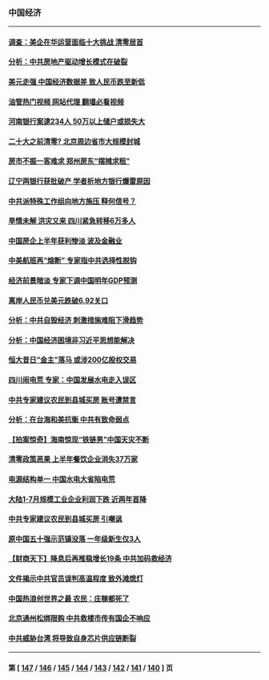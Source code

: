 ### 中国经济
---
#### [调查：美企在华运营面临十大挑战 清零居首](../../pages/ncid283/n13813244.md?08300445) 
#### [分析：中共房地产驱动增长模式在破裂](../../pages/ncid283/n13813258.md?08300445) 
#### [美元走强 中国经济数据差 致人民币跌至新低](../../pages/ncid283/n13813194.md?08300445) 
#### [油管热门视频 网站代理 翻墙必看视频](http://209.222.30.114:81/youtube.html?08300445)
#### [河南银行案逮234人 50万以上储户或损失大](../../pages/ncid283/n13813193.md?08300445) 
#### [二十大之前清零? 北京周边省市大规模封城](../../pages/ncid283/n13813098.md?08300445) 
#### [房市不振一客难求 郑州房东“摆摊求租”](../../pages/ncid283/n13813026.md?08300445) 
#### [辽宁两银行获批破产 学者析地方银行爆雷原因](../../pages/ncid283/n13812334.md?08300445) 
#### [中共派特殊工作组向地方施压 释何信号？](../../pages/ncid283/n13812843.md?08300445) 
#### [旱情未解 洪灾又来 四川紧急转移6万多人](../../pages/ncid283/n13812986.md?08300445) 
#### [中国房企上半年获利惨淡 波及金融业](../../pages/ncid283/n13812896.md?08300445) 
#### [中美航班再“熔断” 专家指中共选择性脱钩](../../pages/ncid283/n13812797.md?08300445) 
#### [经济前景暗淡 专家下调中国明年GDP预测](../../pages/ncid283/n13812679.md?08300445) 
#### [离岸人民币兑美元跌破6.92关口](../../pages/ncid283/n13812648.md?08300445) 
#### [分析：中共自毁经济 刺激措施难阻下滑趋势](../../pages/ncid283/n13812279.md?08300445) 
#### [分析：中国经济困境非习近平思想能解决](../../pages/ncid283/n13809357.md?08300445) 
#### [恒大昔日“金主”落马 或涉200亿股权交易](../../pages/ncid283/n13812044.md?08300445) 
#### [四川闹电荒 专家：中国发展水电走入误区](../../pages/ncid283/n13810968.md?08300445) 
#### [中共专家建议农民到县城买房 账号遭禁言](../../pages/ncid283/n13811665.md?08300445) 
#### [分析：在台海和美抗衡 中共有致命弱点](../../pages/ncid283/n13807798.md?08300445) 
#### [【拍案惊奇】海南惊现“铁链男”中国天灾不断](../../pages/ncid283/n13810847.md?08300445) 
#### [清零政策恶果 上半年餐饮企业消失37万家](../../pages/ncid283/n13811634.md?08300445) 
#### [电源结构单一 中国水电大省陷电荒](../../pages/ncid283/n13811628.md?08300445) 
#### [大陆1-7月规模工业企业利润下跌 近两年首降](../../pages/ncid283/n13810736.md?08300445) 
#### [中共专家建议农民到县城买房 引嘲讽](../../pages/ncid283/n13811424.md?08300445) 
#### [原中国五十强示范镇没落 一年级新生仅3人](../../pages/ncid283/n13811331.md?08300445) 
#### [【财商天下】降息后再推稳增长19条 中共加码救经济](../../pages/ncid283/n13810937.md?08300445) 
#### [文件揭示中共官员误判高温程度 致外滩熄灯](../../pages/ncid283/n13810978.md?08300445) 
#### [中国热浪创世界之最 农民：庄稼都死了](../../pages/ncid283/n13810967.md?08300445) 
#### [北京通州松绑限购 中共救楼市传有国企不响应](../../pages/ncid283/n13810637.md?08300445) 
#### [中共威胁台湾 将导致自身芯片供应链断裂](../../pages/ncid283/n13810928.md?08300445) 

---
#### 第 [ [147](./147.md?08300445) / [146](./146.md?08300445) / [145](./145.md?08300445) / [144](./144.md?08300445) / [143](./143.md?08300445) / [142](./142.md?08300445) / [141](./141.md?08300445) / [140](./140.md?08300445) ] 页
